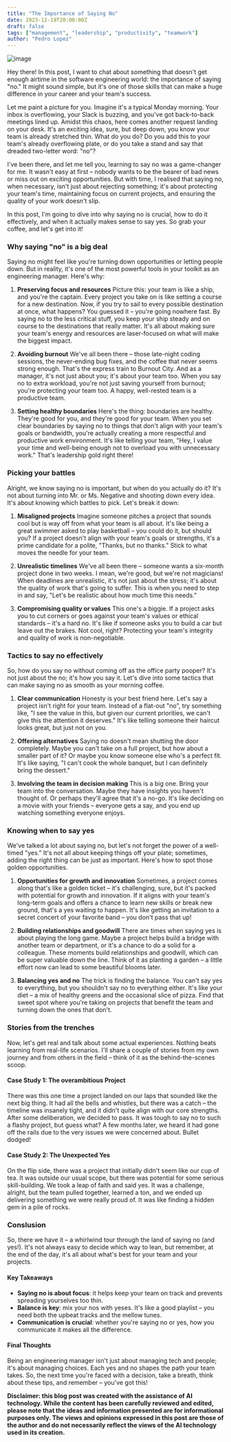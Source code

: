 ```yaml
---
title: "The Importance of Saying No"
date: 2023-12-19T20:00:00Z
draft: false
tags: ["management", "leadership", "productivity", "teamwork"]
author: "Pedro Lopez"
---
```


![image](/images/the-importance-of-saying-no.jpg)

Hey there! In this post, I want to chat about something that doesn't get enough airtime in the software engineering world: the importance of saying "no." It might sound simple, but it's one of those skills that can make a huge difference in your career and your team's success.

<!--more-->

Let me paint a picture for you. Imagine it's a typical Monday morning. Your inbox is overflowing, your Slack is buzzing, and you've got back-to-back meetings lined up. Amidst this chaos, here comes another request landing on your desk. It's an exciting idea, sure, but deep down, you know your team is already stretched thin. What do you do? Do you add this to your team's already overflowing plate, or do you take a stand and say that dreaded two-letter word: "no"?

I've been there, and let me tell you, learning to say no was a game-changer for me. It wasn't easy at first – nobody wants to be the bearer of bad news or miss out on exciting opportunities. But with time, I realised that saying no, when necessary, isn't just about rejecting something; it's about protecting your team's time, maintaining focus on current projects, and ensuring the quality of your work doesn't slip.

In this post, I'm going to dive into why saying no is crucial, how to do it effectively, and when it actually makes sense to say yes. So grab your coffee, and let's get into it!

### Why saying "no" is a big deal

Saying no might feel like you're turning down opportunities or letting people down. But in reality, it's one of the most powerful tools in your toolkit as an engineering manager. Here's why:

1. **Preserving focus and resources**
Picture this: your team is like a ship, and you're the captain. Every project you take on is like setting a course for a new destination. Now, if you try to sail to every possible destination at once, what happens? You guessed it – you're going nowhere fast. By saying no to the less critical stuff, you keep your ship steady and on course to the destinations that really matter. It's all about making sure your team's energy and resources are laser-focused on what will make the biggest impact.

2. **Avoiding burnout**
We've all been there – those late-night coding sessions, the never-ending bug fixes, and the coffee that never seems strong enough. That's the express train to Burnout City. And as a manager, it's not just about you; it's about your team too. When you say no to extra workload, you're not just saving yourself from burnout; you're protecting your team too. A happy, well-rested team is a productive team.

3. **Setting healthy boundaries**
Here's the thing: boundaries are healthy. They're good for you, and they're good for your team. When you set clear boundaries by saying no to things that don't align with your team's goals or bandwidth, you're actually creating a more respectful and productive work environment. It's like telling your team, "Hey, I value your time and well-being enough not to overload you with unnecessary work." That's leadership gold right there!

### Picking your battles

Alright, we know saying no is important, but when do you actually do it? It's not about turning into Mr. or Ms. Negative and shooting down every idea. It's about knowing which battles to pick. Let's break it down:

1. **Misaligned projects**
Imagine someone pitches a project that sounds cool but is way off from what your team is all about. It's like being a great swimmer asked to play basketball – you could do it, but should you? If a project doesn't align with your team's goals or strengths, it's a prime candidate for a polite, "Thanks, but no thanks." Stick to what moves the needle for your team.

2. **Unrealistic timelines**
We've all been there – someone wants a six-month project done in two weeks. I mean, we're good, but we're not magicians! When deadlines are unrealistic, it's not just about the stress; it's about the quality of work that's going to suffer. This is when you need to step in and say, "Let's be realistic about how much time this needs."

3. **Compromising quality or values**
This one's a biggie. If a project asks you to cut corners or goes against your team's values or ethical standards – it's a hard no. It's like if someone asks you to build a car but leave out the brakes. Not cool, right? Protecting your team's integrity and quality of work is non-negotiable.

### Tactics to say no effectively

So, how do you say no without coming off as the office party pooper? It's not just about the no; it's how you say it. Let's dive into some tactics that can make saying no as smooth as your morning coffee.

1. **Clear communication**
Honesty is your best friend here. Let's say a project isn't right for your team. Instead of a flat-out "no", try something like, "I see the value in this, but given our current priorities, we can't give this the attention it deserves." It's like telling someone their haircut looks great, but just not on you.

2. **Offering alternatives**
Saying no doesn't mean shutting the door completely. Maybe you can't take on a full project, but how about a smaller part of it? Or maybe you know someone else who's a perfect fit. It's like saying, "I can't cook the whole banquet, but I can definitely bring the dessert."

3. **Involving the team in decision making**
This is a big one. Bring your team into the conversation. Maybe they have insights you haven't thought of. Or perhaps they'll agree that it's a no-go. It's like deciding on a movie with your friends – everyone gets a say, and you end up watching something everyone enjoys.

### Knowing when to say yes

We've talked a lot about saying no, but let's not forget the power of a well-timed "yes." It's not all about keeping things off your plate; sometimes, adding the right thing can be just as important. Here's how to spot those golden opportunities.

1. **Opportunities for growth and innovation**
Sometimes, a project comes along that's like a golden ticket – it's challenging, sure, but it's packed with potential for growth and innovation. If it aligns with your team's long-term goals and offers a chance to learn new skills or break new ground, that's a yes waiting to happen. It's like getting an invitation to a secret concert of your favorite band – you don't pass that up!

2. **Building relationships and goodwill**
There are times when saying yes is about playing the long game. Maybe a project helps build a bridge with another team or department, or it's a chance to do a solid for a colleague. These moments build relationships and goodwill, which can be super valuable down the line. Think of it as planting a garden – a little effort now can lead to some beautiful blooms later.

3. **Balancing yes and no**
The trick is finding the balance. You can't say yes to everything, but you shouldn't say no to everything either. It's like your diet – a mix of healthy greens and the occasional slice of pizza. Find that sweet spot where you're taking on projects that benefit the team and turning down the ones that don't.

### Stories from the trenches

Now, let's get real and talk about some actual experiences. Nothing beats learning from real-life scenarios. I'll share a couple of stories from my own journey and from others in the field – think of it as the behind-the-scenes scoop.

#### Case Study 1: The overambitious Project
There was this one time a project landed on our laps that sounded like the next big thing. It had all the bells and whistles, but there was a catch – the timeline was insanely tight, and it didn't quite align with our core strengths. After some deliberation, we decided to pass. It was tough to say no to such a flashy project, but guess what? A few months later, we heard it had gone off the rails due to the very issues we were concerned about. Bullet dodged!

#### Case Study 2: The Unexpected Yes
On the flip side, there was a project that initially didn't seem like our cup of tea. It was outside our usual scope, but there was potential for some serious skill-building. We took a leap of faith and said yes. It was a challenge, alright, but the team pulled together, learned a ton, and we ended up delivering something we were really proud of. It was like finding a hidden gem in a pile of rocks.

### Conslusion

So, there we have it – a whirlwind tour through the land of saying no (and yes!). It's not always easy to decide which way to lean, but remember, at the end of the day, it's all about what's best for your team and your projects.

#### Key Takeaways

- **Saying no is about focus**: it helps keep your team on track and prevents spreading yourselves too thin.
- **Balance is key**: mix your nos with yeses. It's like a good playlist – you need both the upbeat tracks and the mellow tunes.
- **Communication is crucial**: whether you're saying no or yes, how you communicate it makes all the difference.

#### Final Thoughts
Being an engineering manager isn't just about managing tech and people; it's about managing choices. Each yes and no shapes the path your team takes. So, the next time you're faced with a decision, take a breath, think about these tips, and remember – you've got this!

__Disclaimer: this blog post was created with the assistance of AI technology. While the content has been carefully reviewed and edited, please note that the ideas and information presented are for informational purposes only. The views and opinions expressed in this post are those of the author and do not necessarily reflect the views of the AI technology used in its creation.__